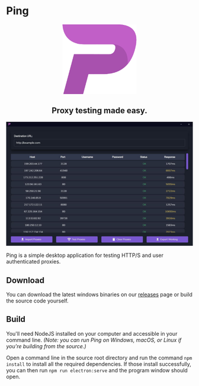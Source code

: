 # Ping
<p align="center">
<img src="./src/assets/logo.png" width="200">
</p>

<h2 align="center">Proxy testing made easy.</h2>


![](src/assets/ping.jpg)

Ping is a simple desktop application for testing HTTP/S and user authenticated proxies.

## Download
You can download the latest windows binaries on our [releases](/releases) page or build the source code yourself.

## Build
You'll need NodeJS installed on your computer and accessible in your command line. _(Note: you can run Ping on Windows, macOS, or Linux if you're building from the source.)_

Open a command line in the source root directory and run the command `npm install` to install all the required dependencies. If those install successfully, you can then run `npm run electron:serve` and the program window should open.